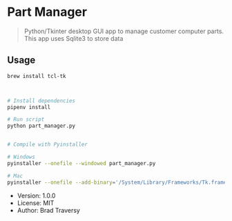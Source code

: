 # Part Manager

> Python/Tkinter desktop GUI app to manage customer computer parts. This app uses Sqlite3 to store data

## Usage

```bash
brew install tcl-tk



# Install dependencies
pipenv install

# Run script
python part_manager.py


# Compile with Pyinstaller

# Windows
pyinstaller --onefile --windowed part_manager.py

# Mac
pyinstaller --onefile --add-binary='/System/Library/Frameworks/Tk.framework/Tk':'tk' --add-binary='/System/Library/Frameworks/Tcl.framework/Tcl':'tcl' part_manager.py
```

- Version: 1.0.0
- License: MIT
- Author: Brad Traversy
